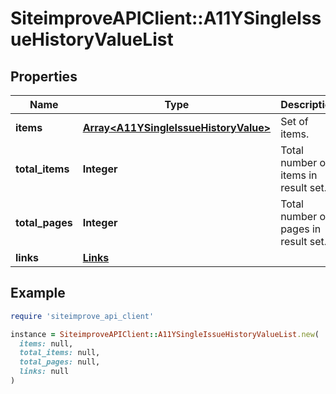 # SiteimproveAPIClient::A11YSingleIssueHistoryValueList

## Properties

| Name | Type | Description | Notes |
| ---- | ---- | ----------- | ----- |
| **items** | [**Array&lt;A11YSingleIssueHistoryValue&gt;**](A11YSingleIssueHistoryValue.md) | Set of items. |  |
| **total_items** | **Integer** | Total number of items in result set. |  |
| **total_pages** | **Integer** | Total number of pages in result set. |  |
| **links** | [**Links**](Links.md) |  | [optional] |

## Example

```ruby
require 'siteimprove_api_client'

instance = SiteimproveAPIClient::A11YSingleIssueHistoryValueList.new(
  items: null,
  total_items: null,
  total_pages: null,
  links: null
)
```

